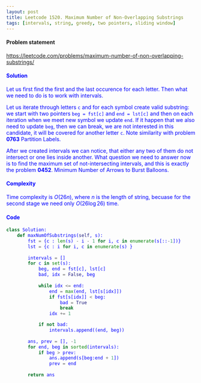 ```yaml
---
layout: post
title: Leetcode 1520. Maximum Number of Non-Overlapping Substrings
tags: [intervals, string, greedy, two pointers, sliding window]
---
```


#### Problem statement

<a href="https://leetcode.com/problems/maximum-number-of-non-overlapping-substrings/"> <font color = blue>https://leetcode.com/problems/maximum-number-of-non-overlapping-substrings/

#### Solution
Let us first find the first and the last occurence for each letter. Then what we need to do is to work with intervals. 

Let us iterate through letters `c` and for each symbol create valid substring: we start with two pointers `beg = fst[c]` and `end = lst[c]` and then on each iteration when we meet new symbol we update `end`. If it happen that we also need to update `beg`, then we can break, we are not interested in this candidate, it will be covered for another letter `c`. Note similarity with problem **0763** Partition Labels.

After we created intervals we can notice, that either any two of them do not intersect or one lies inside another. What question we need to answer now is to find the maximum set of not-intersecting intervals, and this is exactly the problem **0452**. Minimum Number of Arrows to Burst Balloons.

#### Complexity
Time complexity is $O(26n)$, where $n$ is the length of string, becuase for the second stage we need only $O(26\log 26)$ time.

#### Code
```python
class Solution:
    def maxNumOfSubstrings(self, s):
        fst = {c : len(s) - i - 1 for i, c in enumerate(s[::-1])}
        lst = {c : i for i, c in enumerate(s) }
        
        intervals = []
        for c in set(s):
            beg, end = fst[c], lst[c]
            bad, idx = False, beg
            
            while idx <= end:
                end = max(end, lst[s[idx]])
                if fst[s[idx]] < beg:
                    bad = True
                    break
                idx += 1

            if not bad:
                intervals.append((end, beg))
                
        ans, prev = [], -1
        for end, beg in sorted(intervals):
            if beg > prev:
                ans.append(s[beg:end + 1])
                prev = end
        
        return ans
```
